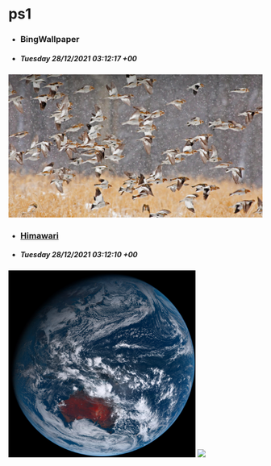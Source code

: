 # ps1

- ### BingWallpaper 
- ##### Tuesday 28/12/2021 03:12:17 +00
<img src="BingWallpaper/latest.jpg" width="700" height="auto" title="👉  BingWallpaper  👈">


- ### [Himawari](https://github.com/milankomaj/ps1/wiki/Himawari) 
- ##### Tuesday 28/12/2021 03:12:10 +00
<img src="Himawari/latest.jpg" width="auto" height="371" title="👉  Himawari  👈"> <img src="Himawari/pifd/himawari_pifd.webp" width="auto" height="371"/>






